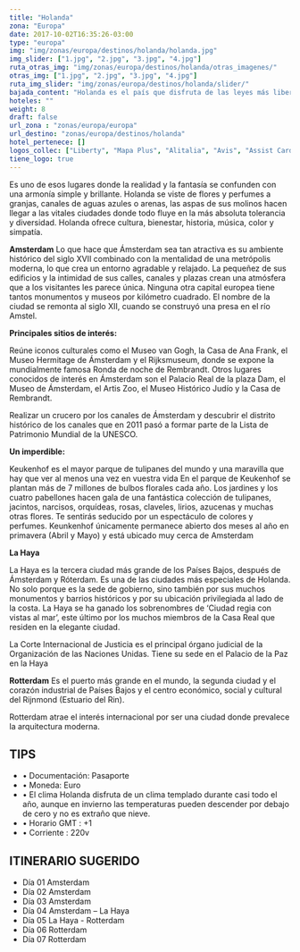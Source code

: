 ```yaml
---
title: "Holanda"
zona: "Europa"
date: 2017-10-02T16:35:26-03:00
type: "europa"
img: "img/zonas/europa/destinos/holanda/holanda.jpg"
img_slider: ["1.jpg", "2.jpg", "3.jpg", "4.jpg"]
ruta_otras_img: "img/zonas/europa/destinos/holanda/otras_imagenes/"
otras_img: ["1.jpg", "2.jpg", "3.jpg", "4.jpg"]
ruta_img_slider: "img/zonas/europa/destinos/holanda/slider/"
bajada_content: "Holanda es el país que disfruta de las leyes más liberales e inteligentes del mundo, y no sólo en lo relativo a la tolerancia hacia la prostitución y el cannabis, sino también en todo lo concerniente a la libertad del individuo, con el único límite de no interferir en la de los demás."
hoteles: ""
weight: 8
draft: false
url_zona : "zonas/europa/europa"
url_destino: "zonas/europa/destinos/holanda"
hotel_pertenece: []
logos_collec: ["Liberty", "Mapa Plus", "Alitalia", "Avis", "Assist Card"]
tiene_logo: true
---
```


Es uno de esos lugares donde la realidad y la fantasía se confunden con una armonía simple y brillante.  Holanda se viste de flores y perfumes a granjas, canales de aguas azules o arenas, las aspas de sus molinos hacen llegar a las vitales ciudades donde todo fluye en la más absoluta  tolerancia y diversidad.  Holanda ofrece cultura, bienestar, historia, música, color  y simpatía.

**Amsterdam**
Lo que hace que Ámsterdam sea tan atractiva es su ambiente histórico del siglo XVII combinado con la mentalidad de una metrópolis moderna, lo que crea un entorno agradable y relajado. La pequeñez de sus edificios y la intimidad de sus calles, canales y plazas crean una atmósfera que a los visitantes les parece única. Ninguna otra capital europea tiene tantos monumentos y museos por kilómetro cuadrado. El nombre de la ciudad se remonta al siglo XII, cuando se construyó una presa en el río Amstel.   

**Principales sitios de interés:**

Reúne iconos culturales como el Museo van Gogh, la Casa de Ana Frank, el Museo Hermitage de Ámsterdam y el Rijksmuseum, donde se expone la mundialmente famosa Ronda de noche de Rembrandt. Otros lugares conocidos de interés en Ámsterdam son el Palacio Real de la plaza Dam, el Museo de Ámsterdam, el Artis Zoo, el Museo Histórico Judío y la Casa de Rembrandt.

Realizar un crucero por los canales de Ámsterdam y descubrir el distrito histórico de los canales que en 2011 pasó a formar parte de la Lista de Patrimonio Mundial de la UNESCO.

**Un imperdible:**

Keukenhof  es el  mayor parque de tulipanes del mundo y una maravilla que hay que ver al menos una vez en vuestra vida  En el parque de Keukenhof se plantan más de 7 millones de bulbos florales cada año. Los jardines y los cuatro pabellones hacen gala de una fantástica colección de tulipanes, jacintos, narcisos, orquídeas, rosas, claveles, lirios, azucenas y muchas otras flores. Te sentirás seducido por un espectáculo de colores y perfumes.  Keunkenhof únicamente permanece abierto dos meses al año en primavera (Abril y Mayo) y está ubicado muy cerca de Amsterdam

**La Haya**

La Haya es la tercera ciudad más grande de los Países Bajos, después de Ámsterdam y Róterdam. Es una de las ciudades más especiales de Holanda. No solo porque es la sede de gobierno, sino también por sus muchos monumentos y barrios históricos y por su ubicación privilegiada al lado de la costa. La Haya se ha ganado los sobrenombres de ‘Ciudad regia con vistas al mar’, este último por los muchos miembros de la Casa Real que residen en la elegante ciudad.

La Corte Internacional de Justicia es el principal órgano judicial de la Organización de las Naciones Unidas. Tiene su sede en el Palacio de la Paz en la Haya

**Rotterdam**
Es el puerto más grande en el mundo, la segunda ciudad y el corazón industrial de Países Bajos y el centro económico, social y cultural del Rijnmond (Estuario del Rin).

Rotterdam atrae el interés internacional por ser una ciudad donde prevalece la arquitectura moderna.  

## TIPS

- • Documentación: Pasaporte
- • Moneda:  Euro
- • El clima Holanda disfruta de un clima templado durante casi todo el año, aunque en invierno las temperaturas pueden descender por debajo de cero y no es extraño que nieve.
- • Horario GMT : +1
- • Corriente : 220v

## ITINERARIO SUGERIDO

- Día 01   Amsterdam
- Día 02   Amsterdam
- Día 03   Amsterdam
- Día 04   Amsterdam – La Haya
- Día 05   La Haya  - Rotterdam
- Día 06   Rotterdam
- Día 07   Rotterdam
